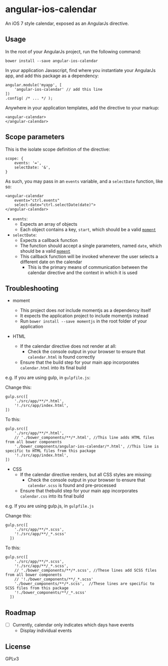 # angular-ios-calendar

An iOS 7 style calendar,
exposed as an AngularJs directive.

## Usage

In the root of your AngularJs project, run the following command:

    bower install --save angular-ios-calendar

In your application Javascript, find where you instantiate your AngularJs app,
and add this package as a dependency:

    angular.module('myapp', [
        'angular-ios-calendar' // add this line
    ])
    .config( /* ... */ );

Anywhere in your application templates,
add the directive to your markup:

    <angular-calendar>
    </angular-calendar>

## Scope parameters

This is the isolate scope definition of the directive:

    scope: {
        events: '=',
        selectDate: '&',
    }

As such, you may pass in an `events` variable,
and a `selectDate` function,
like so:

    <angular-calendar
        events="ctrl.events"
        select-date="ctrl.selectDate(date)">
    </angular-calendar>

- `events`:
    - Expects an array of objects
    - Each object contains a key, `start`, which should be a valid [`moment`](http://momentjs.com/)
- `selectDate`:
    - Expects a callback function
    - The function should accept a single parameters, named `date`, which should be a valid [`moment`](http://momentjs.com/)
    - This callback function will be invoked whenever the user selects a different date on the calendar
        - This is the primary means of communication between the calendar directive and the context in which it is used

## Troubleshooting

- moment
    - This project does *not* include momentjs as a dependency itself
    - It expects the application project to include momentjs instead
    - Run `bower install --save momentjs` in the root folder of your application

- HTML
    - If the calendar directive does not render at all:
        - Check the console output in your browser to ensure that `calendar.html` is found correctly
    - Ensure that the build step for your main app incorporates `calendar.html` into its final build

e.g. If you are using gulp, in `gulpfile.js`:

Change this:

    gulp.src([
        './src/app/**/*.html',
        '!./src/app/index.html',
    ])

To this:

    gulp.src([
        './src/app/**/*.html',
        // './bower_components/**/*.html', //This line adds HTML files from all bower components
        './bower_components/angular-ios-calendar/*.html', //This line is specific to HTML files from this package
        '!./src/app/index.html',
    ])

- CSS
    - If the calendar directive renders, but all CSS styles are missing:
        - Check the console output in your browser to ensure that `calendar.scss` is found and pre-processed
    - Ensure that thebuild step for your main app incorporates `calendar.css` into its final build

e.g. If you are using gulp.js, in `gulpfile.js`

Change this:

    gulp.src([
        './src/app/**/*.scss',
        '!./src/app/**/_*.scss'
      ])

To this:

    gulp.src([
        './src/app/**/*.scss',
        '!./src/app/**/_*.scss',
        // './bower_components/**/*.scss', //These lines add SCSS files from all bower components
        // '!./bower_components/**/_*.scss'
        './bower_components/**/*.scss',  //These lines are specific to SCSS files from this package
        '!./bower_components/**/_*.scss'
      ])

## Roadmap

- [ ] Currently, calendar only indicates which days have events
    - Display individual events

## License

GPLv3
